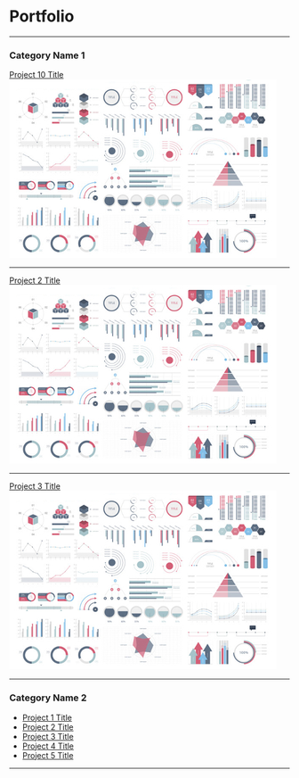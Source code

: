 # Portfolio

---

### Category Name 1 

[Project 10 Title](/sample_page)
<img src="assets/images/dummy_thumbnail.jpg?raw=true"/>

---
[Project 2 Title](/pdf/sample_presentation.pdf)
<img src="assets/images/dummy_thumbnail.jpg?raw=true"/>

---
[Project 3 Title](http://example.com/)
<img src="assets/images/dummy_thumbnail.jpg?raw=true"/>

---

### Category Name 2

- [Project 1 Title](http://example.com/)
- [Project 2 Title](http://example.com/)
- [Project 3 Title](http://example.com/)
- [Project 4 Title](http://example.com/)
- [Project 5 Title](http://example.com/)

---
